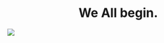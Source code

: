  <h1 align="center">We All begin.</h1>
<img margin="auto" src="https://discord.c99.nl/widget/theme-3/568474094157168640.png"/> 
<!--
**Mohammad-Alattar/Mohammad-Alattar** is a ✨ _special_ ✨ repository because its `README.md` (this file) appears on your GitHub profile.

Here are some ideas to get you started:

- 🔭 I’m currently working on ...
- 🌱 I’m currently learning ...
- 👯 I’m looking to collaborate on ...
- 🤔 I’m looking for help with ...
- 💬 Ask me about ...
- 📫 How to reach me: ...
- 😄 Pronouns: ...
- ⚡ Fun fact: ...
-->
